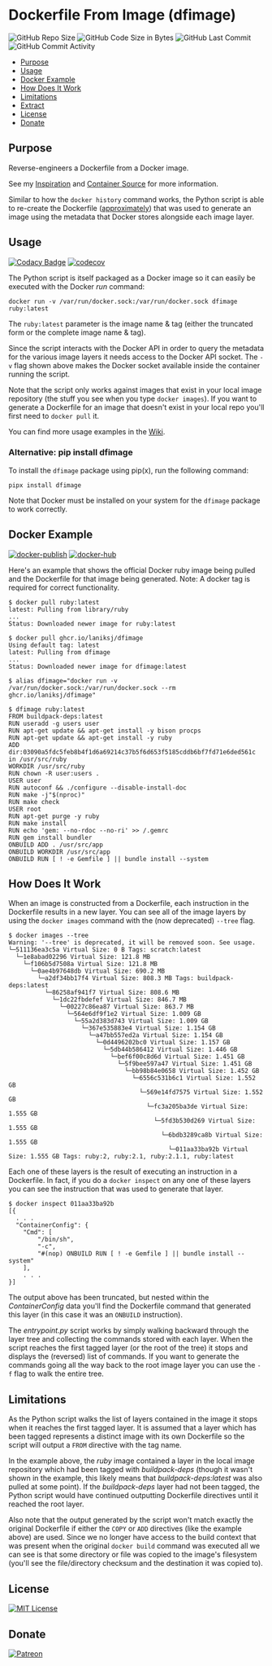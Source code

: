 # Dockerfile From Image (dfimage)

![GitHub Repo Size](https://img.shields.io/github/repo-size/laniksj/dfimage)
![GitHub Code Size in Bytes](https://img.shields.io/github/languages/code-size/laniksj/dfimage)
![GitHub Last Commit](https://img.shields.io/github/last-commit/laniksj/dfimage)
![GitHub Commit Activity](https://img.shields.io/github/commit-activity/m/laniksj/dfimage)

- [Purpose](#purpose)
- [Usage](#usage)
- [Docker Example](#docker-example)
- [How Does It Work](#how-does-it-work)
- [Limitations](#limitations)
- [Extract](#extract)
- [License](#license)
- [Donate](#donate)

## Purpose

Reverse-engineers a Dockerfile from a Docker image.

See my [Inspiration](https://github.com/CenturyLinkLabs/dockerfile-from-image) and
[Container Source](https://hub.docker.com/r/chenzj/dfimage/) for more information.

Similar to how the `docker history` command works, the Python script is able to re-create the Dockerfile
([approximately](#limitations)) that was used to generate an image using the metadata that Docker stores
alongside each image layer.

## Usage

[![Codacy Badge](https://app.codacy.com/project/badge/Grade/e49393ee816646f28044e4d4f386f5ac)](https://www.codacy.com/gh/LanikSJ/dfimage/dashboard?utm_source=github.com&utm_medium=referral&utm_content=LanikSJ/dfimage&utm_campaign=Badge_Grade)
[![codecov](https://codecov.io/gh/LanikSJ/dfimage/branch/master/graph/badge.svg)](https://codecov.io/gh/LanikSJ/dfimage)

The Python script is itself packaged as a Docker image so it can easily be executed with the Docker _run_
command:

    docker run -v /var/run/docker.sock:/var/run/docker.sock dfimage ruby:latest

The `ruby:latest` parameter is the image name & tag (either the truncated form or the complete image name &
tag).

Since the script interacts with the Docker API in order to query the metadata for the various image layers it
needs access to the Docker API socket. The `-v` flag shown above makes the Docker socket available inside the
container running the script.

Note that the script only works against images that exist in your local image repository (the stuff you see
when you type `docker images`). If you want to generate a Dockerfile for an image that doesn't exist in your
local repo you'll first need to `docker pull` it.

You can find more usage examples in the [Wiki](https://github.com/LanikSJ/dfimage/wiki).

### Alternative: pip install dfimage

To install the `dfimage` package using pip(x), run the following command:

    pipx install dfimage

Note that Docker must be installed on your system for the `dfimage` package to work correctly.

## Docker Example

[![docker-publish](https://github.com/LanikSJ/dfimage/actions/workflows/docker-publish.yml/badge.svg)](https://github.com/LanikSJ/dfimage/actions/workflows/docker-publish.yml)
[![docker-hub](https://github.com/LanikSJ/dfimage/actions/workflows/docker-hub.yml/badge.svg)](https://github.com/LanikSJ/dfimage/actions/workflows/docker-hub.yml)

Here's an example that shows the official Docker ruby image being pulled and the Dockerfile for that image
being generated. Note: A docker tag is required for correct functionality.

    $ docker pull ruby:latest
    latest: Pulling from library/ruby
    ...
    Status: Downloaded newer image for ruby:latest

    $ docker pull ghcr.io/laniksj/dfimage
    Using default tag: latest
    latest: Pulling from dfimage
    ...
    Status: Downloaded newer image for dfimage:latest

    $ alias dfimage="docker run -v /var/run/docker.sock:/var/run/docker.sock --rm ghcr.io/laniksj/dfimage"

    $ dfimage ruby:latest
    FROM buildpack-deps:latest
    RUN useradd -g users user
    RUN apt-get update && apt-get install -y bison procps
    RUN apt-get update && apt-get install -y ruby
    ADD dir:03090a5fdc5feb8b4f1d6a69214c37b5f6d653f5185cddb6bf7fd71e6ded561c in /usr/src/ruby
    WORKDIR /usr/src/ruby
    RUN chown -R user:users .
    USER user
    RUN autoconf && ./configure --disable-install-doc
    RUN make -j"$(nproc)"
    RUN make check
    USER root
    RUN apt-get purge -y ruby
    RUN make install
    RUN echo 'gem: --no-rdoc --no-ri' >> /.gemrc
    RUN gem install bundler
    ONBUILD ADD . /usr/src/app
    ONBUILD WORKDIR /usr/src/app
    ONBUILD RUN [ ! -e Gemfile ] || bundle install --system

## How Does It Work

When an image is constructed from a Dockerfile, each instruction in the Dockerfile results in a new layer. You
can see all of the image layers by using the `docker images` command with the (now deprecated) `--tree` flag.

    $ docker images --tree
    Warning: '--tree' is deprecated, it will be removed soon. See usage.
    └─511136ea3c5a Virtual Size: 0 B Tags: scratch:latest
      └─1e8abad02296 Virtual Size: 121.8 MB
        └─f106b5d7508a Virtual Size: 121.8 MB
          └─0ae4b97648db Virtual Size: 690.2 MB
            └─a2df34bb17f4 Virtual Size: 808.3 MB Tags: buildpack-deps:latest
              └─86258af941f7 Virtual Size: 808.6 MB
                └─1dc22fbdefef Virtual Size: 846.7 MB
                  └─00227c86ea87 Virtual Size: 863.7 MB
                    └─564e6df9f1e2 Virtual Size: 1.009 GB
                      └─55a2d383d743 Virtual Size: 1.009 GB
                        └─367e535883e4 Virtual Size: 1.154 GB
                          └─a47bb557ed2a Virtual Size: 1.154 GB
                            └─0d4496202bc0 Virtual Size: 1.157 GB
                              └─5db44b586412 Virtual Size: 1.446 GB
                                └─bef6f00c8d6d Virtual Size: 1.451 GB
                                  └─5f9bee597a47 Virtual Size: 1.451 GB
                                    └─bb98b84e0658 Virtual Size: 1.452 GB
                                      └─6556c531b6c1 Virtual Size: 1.552 GB
                                        └─569e14fd7575 Virtual Size: 1.552 GB
                                          └─fc3a205ba3de Virtual Size: 1.555 GB
                                            └─5fd3b530d269 Virtual Size: 1.555 GB
                                              └─6bdb3289ca8b Virtual Size: 1.555 GB
                                                └─011aa33ba92b Virtual Size: 1.555 GB Tags: ruby:2, ruby:2.1, ruby:2.1.1, ruby:latest

Each one of these layers is the result of executing an instruction in a Dockerfile. In fact, if you do a
`docker inspect` on any one of these layers you can see the instruction that was used to generate that layer.

    $ docker inspect 011aa33ba92b
    [{
      . . .
      "ContainerConfig": {
        "Cmd": [
            "/bin/sh",
            "-c",
            "#(nop) ONBUILD RUN [ ! -e Gemfile ] || bundle install --system"
        ],
        . . .
    }]

The output above has been truncated, but nested within the _ContainerConfig_ data you'll find the Dockerfile
command that generated this layer (in this case it was an `ONBUILD` instruction).

The _entrypoint.py_ script works by simply walking backward through the layer tree and collecting the commands
stored with each layer. When the script reaches the first tagged layer (or the root of the tree) it stops and
displays the (reversed) list of commands. If you want to generate the commands going all the way back to the
root image layer you can use the `-f` flag to walk the entire tree.

## Limitations

As the Python script walks the list of layers contained in the image it stops when it reaches the first tagged
layer. It is assumed that a layer which has been tagged represents a distinct image with its own Dockerfile so
the script will output a `FROM` directive with the tag name.

In the example above, the _ruby_ image contained a layer in the local image repository which had been tagged
with _buildpack-deps_ (though it wasn't shown in the example, this likely means that _buildpack-deps:latest_
was also pulled at some point). If the _buildpack-deps_ layer had not been tagged, the Python script would
have continued outputting Dockerfile directives until it reached the root layer.

Also note that the output generated by the script won't match exactly the original Dockerfile if either the
`COPY` or `ADD` directives (like the example above) are used. Since we no longer have access to the build
context that was present when the original `docker build` command was executed all we can see is that some
directory or file was copied to the image's filesystem (you'll see the file/directory checksum and the
destination it was copied to).

## License

[![MIT License](https://img.shields.io/badge/license-MIT-blue)](https://en.wikipedia.org/wiki/MIT_License)

## Donate

[![Patreon](https://img.shields.io/badge/patreon-donate-blue.svg)](https://www.patreon.com/laniksj/overview)
